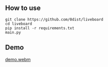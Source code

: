 ## How to use
```
git clone https://github.com/0dist/liveboard
cd liveboard
pip install -r requirements.txt
main.py
```
## Demo
[demo.webm](https://github.com/0dist/liveboard/assets/124366025/75ee5a6a-6596-47e3-8523-47cafe3cd907)


